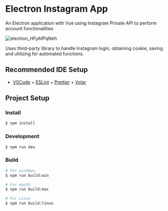 # Electron Instagram App

An Electron application with Vue using Instagram Private API to perform account functionalities

![electron_HFyAfPqNeh](https://github.com/amafjarkasi/electron-instagram-private/assets/65797881/b11df66a-b8e4-44f6-ae96-4ed1669b4812)

Uses third-party library to handle Instagram login, obtaining cookie, saving and utilizing for automated functions.

## Recommended IDE Setup

- [VSCode](https://code.visualstudio.com/) + [ESLint](https://marketplace.visualstudio.com/items?itemName=dbaeumer.vscode-eslint) + [Prettier](https://marketplace.visualstudio.com/items?itemName=esbenp.prettier-vscode) + [Volar](https://marketplace.visualstudio.com/items?itemName=Vue.volar)

## Project Setup

### Install

```bash
$ npm install
```

### Development

```bash
$ npm run dev
```

### Build

```bash
# For windows
$ npm run build:win

# For macOS
$ npm run build:mac

# For Linux
$ npm run build:linux
```
